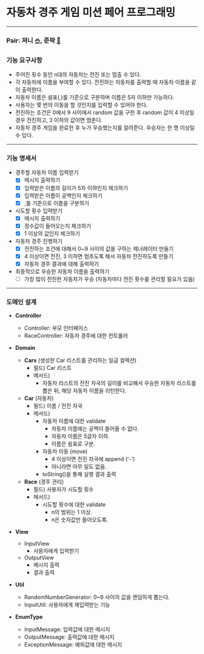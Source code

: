 # 자동차 경주 게임 미션 페어 프로그래밍   

---

###  Pair: 져니 [⛄️](http://github.com/cl8d), 준팍 [🎅](https://github.com/junpakPark)  


### 기능 요구사항
- 주어진 횟수 동안 n대의 자동차는 전진 또는 멈출 수 있다.
- 각 자동차에 이름을 부여할 수 있다. 전진하는 자동차를 출력할 때 자동차 이름을 같이 출력한다.
- 자동차 이름은 쉼표(,)를 기준으로 구분하며 이름은 5자 이하만 가능하다.
- 사용자는 몇 번의 이동을 할 것인지를 입력할 수 있어야 한다.
- 전진하는 조건은 0에서 9 사이에서 random 값을 구한 후 random 값이 4 이상일 경우 전진하고, 3 이하의 값이면 멈춘다.
- 자동차 경주 게임을 완료한 후 누가 우승했는지를 알려준다. 우승자는 한 명 이상일 수 있다.

---

### 기능 명세서
- 경주할 자동차 이름 입력받기
  *[x] 메시지 출력하기
  *[x] 입력받은 이름의 길이가 5자 이하인지 체크하기 
  *[x] 입력받은 이름이 공백인지 체크하기
  *[x] ,를 기준으로 이름을 구분하기 
- 시도할 횟수 입력받기
  *[x] 메시지 출력하기
  *[x] 정수값이 들어오는지 체크하기
  *[x] 1 이상의 값인지 체크하기
- 자동차 경주 진행하기
  *[x] 전진하는 조건에 대해서 0~9 사이의 값을 구하는 제너레이터 만들기
  *[x] 4 이상이면 전진, 3 이하면 멈추도록 해서 자동차 전진하도록 만들기
  *[x] 자동차 경주 결과에 대해 출력하기
- 최종적으로 우승한 자동차 이름을 출력하기
  *[ ] 가장 많이 전진한 자동차가 우승 (자동차마다 전진 횟수를 관리할 필요가 있음)

---

### 도메인 설계
- **Controller**
  - Controller: 부모 인터페이스
  - RaceController: 자동차 경주에 대한 컨트롤러  


- **Domain**
  - **Cars** (생성한 Car 리스트를 관리하는 일급 컬렉션)
    - 필드) Car 리스트
    - 메서드)
      - 자동차 리스트의 전진 자국의 길이를 비교해서 우승한 자동차 리스트를 뽑은 뒤, 해당 자동차 이름을 리턴한다.
  - **Car** (자동차)
    - 필드) 이름 / 전진 자국
    - 메서드)
      - 자동차 이름에 대한 validate
        - 자동차 이름에는 공백이 들어올 수 없다.
        - 자동차 이름은 5글자 이하.
        - 이름은 쉼표로 구분.
      - 자동차 이동 (move)
        - 4 이상이면 전진 자국에 append ('-')
        - 아니라면 아무 일도 없음.
      - toString()을 통해 실행 결과 출력
  - **Race** (경주 관리)
    - 필드) 사용자가 시도할 횟수
    - 메서드)
      - 시도할 횟수에 대한 validate
        - n의 범위는 1 이상.
        - n은 숫자값만 들어오도록.

- **View**
  - InputView
    - 사용자에게 입력받기
  - OutputView
    - 메시지 출력
    - 결과 출력

- **Util**
  - RandomNumberGenerator: 0~9 사이의 값을 랜덤하게 뽑는다.
  - InputUtil: 사용자에게 재입력받는 기능

- **EnumType**
  - InputMessage: 입력값에 대한 메시지
  - OutputMessage: 출력값에 대한 메시지
  - ExceptionMessage: 예외값에 대한 메시지